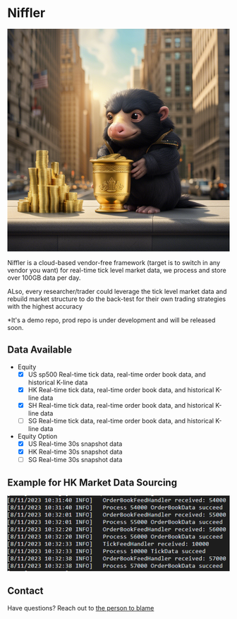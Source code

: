# Niffler

![Example Image](res/images/cover.png)

Niffler is a cloud-based vendor-free framework (target is to switch in any vendor you want) for real-time tick 
level market data, we process and store over 100GB data per day.

ALso, every researcher/trader could leverage the tick level market data and rebuild market structure to do the back-test 
for their own trading strategies with the highest accuracy

*It's a demo repo, prod repo is under development and will be released soon.

## Data Available
- Equity
  - [x] US sp500 Real-time tick data, real-time order book data, and historical K-line data
  - [X] HK Real-time tick data, real-time order book data, and historical K-line data
  - [X] SH Real-time tick data, real-time order book data, and historical K-line data
  - [ ] SG Real-time tick data, real-time order book data, and historical K-line data

- Equity Option
  - [x] US Real-time 30s snapshot data
  - [x] HK Real-time 30s snapshot data
  - [ ] SG Real-time 30s snapshot data

## Example for HK Market Data Sourcing

![Example Image 2](res/images/Example_hk_orderbook.png)

## Contact
Have questions? Reach out to [the person to blame](https://www.linkedin.com/in/chenwang666/)
